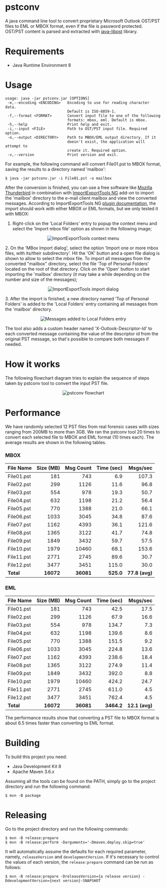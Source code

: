 # pstconv

A java command line tool to convert proprietary Microsoft Outlook OST/PST files 
to EML or MBOX format, even if the file is password protected. OST/PST content is parsed and extracted with [java-libpst](https://github.com/rjohnsondev/java-libpst) library.



# Requirements

- Java Runtime Environment 8

# Usage

```console
usage: java -jar pstconv.jar [OPTIONS]
 -e,--encoding <ENCODING>   Encoding to use for reading character data.
                            Default is ISO-8859-1.
 -f,--format <FORMAT>       Convert input file to one of the following
                            formats: mbox, eml. Default is mbox.
 -h,--help                  Print help and exit.
 -i,--input <FILE>          Path to OST/PST input file. Required option.
 -o,--output <DIRECTORY>    Path to MBOX/EML output directory. If it
                            doesn't exist, the application will attempt to
                            create it. Required option.
 -v,--version               Print version and exit.
```

For example, the following command will convert File01.pst to MBOX format, saving the results to a directory named 'mailbox':

```console
$ java -jar pstconv.jar -i File01.pst -o mailbox
```

After the conversion is finished, you can use a free software like [Mozilla Thunderbird](https://www.thunderbird.net/) in combination with [ImportExportTools NG](https://addons.thunderbird.net/en-US/thunderbird/addon/importexporttools-ng/) add-on to import the 'mailbox' directory to the e-mail client mailbox and view the converted messages. According to ImportExportTools NG [plugin documentation](https://github.com/thundernest/import-export-tools-ng#features), the import should work with either MBOX or EML formats, but we only tested it with MBOX:
1. Right-click on the 'Local Folders' entry to popup the context menu and select the 'Import mbox file' option as shown in the following image; 
<p align="center">
<img alt="ImportExportTools context menu" src="doc/img/thunderbird-import-menu.png" />
</p>
2. On the 'MBox Import dialog', select the option 'Import one or more mbox files, with its/their subdirectory'. Hit the 'OK' button and a open file dialog is shown to allow to select the mbox file. To import all messages from the converted "mailbox" directory, select the file 'Top of Personal Folders' located on the root of that directory. Click on the 'Open' button to start importing the 'mailbox' directory (it may take a while depending on the number and size of the messages); 
<p align="center">
<img alt="ImportExportTools import dialog" src="doc/img/thunderbird-import-dialog.png" />
</p>
3. After the import is finished, a new directory named 'Top of Personal Folders' is added to the 'Local Folders' entry containing all messages from the 'mailbox' directory. 
<p align="center">
<img alt="Messages added to Local Folders entry" src="doc/img/thunderbird-imported.png" />
</p>

The tool also adds a custom header named 'X-Outlook-Descriptor-Id' to each converted message containing the value of the descriptor id from the original PST message, so that's possible to compare both messages if needed.

# How it works

The following flowchart diagram tries to explain the sequence of steps taken by pstconv tool to convert the input PST file.

<p align="center">
<img alt="pstconv flowchart" src="doc/pstconv-flowchart.svg" />
</p>

# Performance

We have randomly selected 12 PST files from real forensic cases with sizes ranging from 200MB to more than 3GB. We ran the pstconv tool 20 times to convert each selected file to MBOX and EML format (10 times each). The average results are shown in the following tables.

### MBOX

| File Name  | Size (MB) | Msg Count | Time (sec)     | Msgs/sec       |
|   :---     |    ---:   |    ---:   |    ---:        |   ---:         |
| File01.pst | 181       | 743       | 6.9            | 107.3          |
| File02.pst | 299       | 1126      | 11.6           | 96.8           |
| File03.pst | 554       | 978       | 19.3           | 50.7           |
| File04.pst | 632       | 1198      | 21.2           | 56.4           |
| File05.pst | 770       | 1388      | 21.0           | 66.1           |
| File06.pst | 1033      | 3045      | 34.8           | 87.6           |
| File07.pst | 1162      | 4393      | 36.1           | 121.6          |
| File08.pst | 1365      | 3122      | 41.7           | 74.8           |
| File09.pst | 1849      | 3432      | 59.7           | 57.5           |
| File10.pst | 1979      | 10460     | 68.1           | 153.6          |
| File11.pst | 2771      | 2745      | 89.6           | 30.7           |
| File12.pst | 3477      | 3451      | 115.0          | 30.0           |
| **Total**  | **16072** | **36081** | **525.0**      | **77.8 (avg)** |

### EML

| File Name  | Size (MB) | Msg Count | Time (sec)     | Msgs/sec       |
|   :---     |    ---:   |    ---:   |    ---:        |   ---:         |
| File01.pst | 181       | 743       | 42.5           | 17.5           |
| File02.pst | 299       | 1126      | 67.9           | 16.6           |
| File03.pst | 554       | 978       | 134.7          | 7.3            |
| File04.pst | 632       | 1198      | 139.6          | 8.6            |
| File05.pst | 770       | 1388      | 151.5          | 9.2            |
| File06.pst | 1033      | 3045      | 224.8          | 13.6           |
| File07.pst | 1162      | 4393      | 238.6          | 18.4           |
| File08.pst | 1365      | 3122      | 274.9          | 11.4           |
| File09.pst | 1849      | 3432      | 392.0          | 8.8            |
| File10.pst | 1979      | 10460     | 424.2          | 24.7           |
| File11.pst | 2771      | 2745      | 611.0          | 4.5            |
| File12.pst | 3477      | 3451      | 762.4          | 4.5            |
| **Total**  | **16072** | **36081** | **3464.2**     | **12.1 (avg)** |

The performance results show that converting a PST file to MBOX format is about 6.5 times faster than converting to EML format.

# Building

To build this project you need:

- Java Development Kit 8
- Apache Maven 3.6.x

Assuming all the tools can be found on the PATH, simply go to the project 
directory and run the following command:

```console
$ mvn -B package
```

# Releasing

Go to the project directory and run the following commands:

```console
$ mvn -B release:prepare
$ mvn -B release:perform -Darguments='-Dmaven.deploy.skip=true' 
```

It will automatically assume the defaults for each required parameter, namely,
`releaseVersion` and `developmentVersion`. If it's necessary to control the values 
of each version, the `release:prepare` command can be run as follows:

```console
$ mvn -B release:prepare -DreleaseVersion={a release version} -DdevelopmentVersion={next version}-SNAPSHOT
```